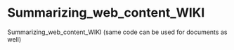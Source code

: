 # Summarizing_web_content_WIKI
Summarizing_web_content_WIKI (same code can be used for documents as well)
